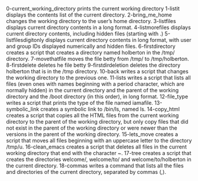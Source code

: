 0-current_working_directory prints the current working directory
1-listit displays the contents list of the current directory.
2-bring_me_home changes the working directory to the user’s home directory.
3-listfiles displays current directory contents in a long format.
4-listmorefiles displays current directory contents, including hidden files (starting with .)
5-listfilesdigitonly displays current directory contents in long format, with user and group IDs displayed numerically and hidden files.
6-firstdirectory creates a script that creates a directory named holberton in the /tmp/ directory.
7-movethatfile moves the file betty from /tmp/ to /tmp/holberton.
8-firstdelete deletes he file betty
9-firstdirdeletion deletes the directory holberton that is in the /tmp directory.
10-back writes a script that changes the working directory to the previous one.
11-lists writes a script that lists all files (even ones with names beginning with a period character, which are normally hidden) in the current directory and the parent of the working directory and the /boot directory (in this order), in long format.
12-file_type writes a script that prints the type of the file named iamafile.
13-symbolic_link creates a symbolic link to /bin/ls, named ls.
14-copy_html creates a script that copies all the HTML files from the current working directory to the parent of the working directory, but only copy files that did not exist in the parent of the working directory or were newer than the versions in the parent of the working directory.
15-lets_move creates a script that moves all files beginning with an uppercase letter to the directory /tmp/u.
16-clean_emacs creates a script that deletes all files in the current working directory that end with the character ~.
17-tree creates a script that creates the directories welcome/, welcome/to/ and welcome/to/holberton in the current directory.
18-commas writes a command that lists all the files and directories of the current directory, separated by commas (,).
